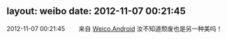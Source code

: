 layout: weibo
date: 2012-11-07 00:21:45
---
2012-11-07 00:21:45  &nbsp;&nbsp;&nbsp;&nbsp;&nbsp;&nbsp; 来自 <a href="http://app.weibo.com/t/feed/l4RWD" rel="nofollow">Weico.Android</a>
汝不知道颓废也是另一种美吗！ ​​​
